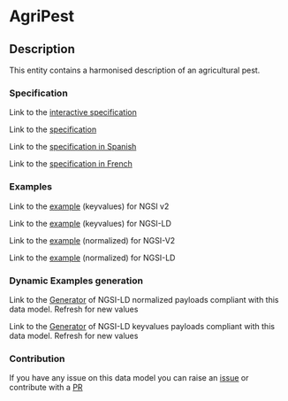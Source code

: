 # AgriPest

## Description 

This entity contains a harmonised description of an agricultural pest. 
### Specification

Link to the [interactive specification](https://swagger.lab.fiware.org/?url=https://smart-data-models.github.io/dataModel.Agrifood/AgriPest/swagger.yaml)

Link to the [specification](https://smart-data-models.github.io/dataModel.Agrifood/AgriPest/doc/spec.md)

Link to the [specification in Spanish](https://smart-data-models.github.io/dataModel.Agrifood/AgriPest/doc/spec_ES.md)

Link to the [specification in French](https://smart-data-models.github.io/dataModel.Agrifood/AgriPest/doc/spec_FR.md)
### Examples

Link to the [example](https://smart-data-models.github.io/dataModel.Agrifood/AgriPest/examples/example.json) (keyvalues) for NGSI v2

Link to the [example](https://smart-data-models.github.io/dataModel.Agrifood/AgriPest/examples/example.jsonld) (keyvalues) for NGSI-LD

Link to the [example](https://smart-data-models.github.io/dataModel.Agrifood/AgriPest/examples/example-normalized.json) (normalized) for NGSI-V2

Link to the [example](https://smart-data-models.github.io/dataModel.Agrifood/AgriPest/examples/example-normalized.jsonld) (normalized) for NGSI-LD
### Dynamic Examples generation

Link to the [Generator](https://smartdatamodels.org/extra/ngsi-ld_generator_v0.92.php?schemaUrl=https://raw.githubusercontent.com/smart-data-models/dataModel.Agrifood/master/AgriPest/schema.json&email=info@smartdatamodels.org) of NGSI-LD normalized payloads compliant with this data model. Refresh for new values

Link to the [Generator](https://smartdatamodels.org/extra/ngsi-ld_generator_keyvalues_v0.92.php?schemaUrl=https://raw.githubusercontent.com/smart-data-models/dataModel.Agrifood/master/AgriPest/schema.json&email=info@smartdatamodels.org) of NGSI-LD keyvalues payloads compliant with this data model. Refresh for new values
### Contribution

 If you have any issue on this data model you can raise an [issue](https://github.com/smart-data-models/dataModel.Agrifood/issues)  or contribute with a [PR](https://github.com/smart-data-models/dataModel.Agrifood/pulls)